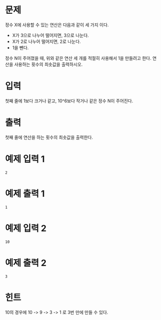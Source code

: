 
# 문제
정수 X에 사용할 수 있는 연산은 다음과 같이 세 가지 이다.

- X가 3으로 나누어 떨어지면, 3으로 나눈다.
- X가 2로 나누어 떨어지면, 2로 나눈다.
- 1을 뺀다.  

정수 N이 주어졌을 때, 위와 같은 연산 세 개를 적절히 사용해서 1을 만들려고 한다. 연산을 사용하는 횟수의 최솟값을 출력하시오.

# 입력
첫째 줄에 1보다 크거나 같고, 10^6보다 작거나 같은 정수 N이 주어진다.

# 출력
첫째 줄에 연산을 하는 횟수의 최솟값을 출력한다.

# 예제 입력 1 

```
2
```
# 예제 출력 1 
```
1
```
# 예제 입력 2 
```
10
```
# 예제 출력 2 
```
3
```
# 힌트
10의 경우에 10 -> 9 -> 3 -> 1 로 3번 만에 만들 수 있다.